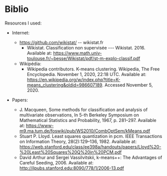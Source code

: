 # Biblio
Resources I used:
  - Internet:
    - https://github.com/wikistat/ -- wikistat.fr
      - Wikistat. Classification non supervisée --- Wikistat. 2016. Available at: https://www.math.univ-toulouse.fr/~besse/Wikistat/pdf/st-m-explo-classif.pdf
    - Wikipédia:
      - Wikipedia contributors. K-means clustering. Wikipedia, The Free Encyclopedia. November 1, 2020, 22:18 UTC. Available at: https://en.wikipedia.org/w/index.php?title=K-means_clustering&oldid=986607189. Accessed November 5, 2020.

  - Papers:
    - J. Macqueen, Some methods for classification and analysis of multivariate observations, In 5-th Berkeley Symposium on Mathematical Statistics and Probability, 1967, p. 281–297. Available at: https://www-m9.ma.tum.de/foswiki/pub/WS2010/CombOptSem/kMeans.pdf
    - Stuart P. Lloyd. Least squares quantization in pcm. IEEE Transactions on Information Theory, 28(2):129–136, 1982. Available at: https://web.stanford.edu/class/ee398a/handouts/papers/Lloyd%20-%20Least%20Squares%20Q%20in%20PCM.pdf
    - David Arthur and Sergei Vassilvitskii, k-means++: The Advantages of Careful Seeding, 2006. Available at: http://ilpubs.stanford.edu:8090/778/1/2006-13.pdf
